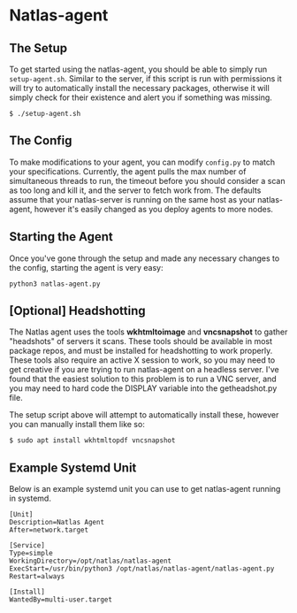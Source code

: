 # Natlas-agent

The Setup
------------
To get started using the natlas-agent, you should be able to simply run `setup-agent.sh`. Similar to the server, if this script is run with permissions it will try to automatically install the necessary packages, otherwise it will simply check for their existence and alert you if something was missing.

```
$ ./setup-agent.sh
```


The Config
------------
To make modifications to your agent, you can modify `config.py` to match your specifications. Currently, the agent pulls the max number of simultaneous threads to run, the timeout before you should consider a scan as too long and kill it, and the server to fetch work from. The defaults assume that your natlas-server is running on the same host as your natlas-agent, however it's easily changed as you deploy agents to more nodes.


Starting the Agent
------------
Once you've gone through the setup and made any necessary changes to the config, starting the agent is very easy:

```
python3 natlas-agent.py
```


[Optional] Headshotting
------------

The Natlas agent uses the tools **wkhtmltoimage** and **vncsnapshot** to gather "headshots" of servers it scans.  These tools should be available in most package repos, and must be installed for headshotting to work properly.  These tools also require an active X session to work, so you may need to get creative if you are trying to run natlas-agent on a headless server.  I've found that the easiest solution to this problem is to run a VNC server, and you may need to hard code the DISPLAY variable into the getheadshot.py file.

The setup script above will attempt to automatically install these, however you can manually install them like so:

```
$ sudo apt install wkhtmltopdf vncsnapshot
```


Example Systemd Unit
------------------
Below is an example systemd unit you can use to get natlas-agent running in systemd.

```
[Unit]
Description=Natlas Agent
After=network.target
 
[Service]
Type=simple
WorkingDirectory=/opt/natlas/natlas-agent
ExecStart=/usr/bin/python3 /opt/natlas/natlas-agent/natlas-agent.py
Restart=always

[Install]
WantedBy=multi-user.target
```
